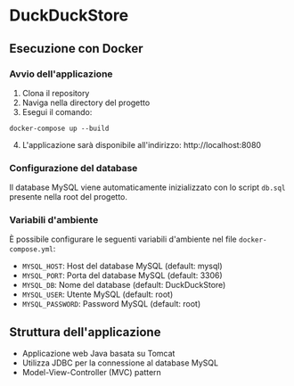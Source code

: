 # DuckDuckStore

## Esecuzione con Docker

### Avvio dell'applicazione
1. Clona il repository
2. Naviga nella directory del progetto
3. Esegui il comando:
```
docker-compose up --build
```

4. L'applicazione sarà disponibile all'indirizzo: http://localhost:8080

### Configurazione del database
Il database MySQL viene automaticamente inizializzato con lo script `db.sql` presente nella root del progetto.

### Variabili d'ambiente
È possibile configurare le seguenti variabili d'ambiente nel file `docker-compose.yml`:
- `MYSQL_HOST`: Host del database MySQL (default: mysql)
- `MYSQL_PORT`: Porta del database MySQL (default: 3306)
- `MYSQL_DB`: Nome del database (default: DuckDuckStore)
- `MYSQL_USER`: Utente MySQL (default: root)
- `MYSQL_PASSWORD`: Password MySQL (default: root)

## Struttura dell'applicazione
- Applicazione web Java basata su Tomcat
- Utilizza JDBC per la connessione al database MySQL
- Model-View-Controller (MVC) pattern
